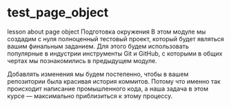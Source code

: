 # test_page_object
lesson about page object
Подготовка окружения
В этом модуле мы создадим с нуля полноценный тестовый проект, который будет являться вашим финальным заданием. Для этого будем использовать популярные в индустрии инструменты Git и GitHub, с которыми в общих чертах мы познакомились в предыдущем модуле. 

Добавлять изменения мы будем постепенно, чтобы в вашем репозитории была красивая история коммитов. Потому что именно так происходит написание промышленного кода, а наша задача в этом курсе — максимально приблизиться к этому процессу. 
